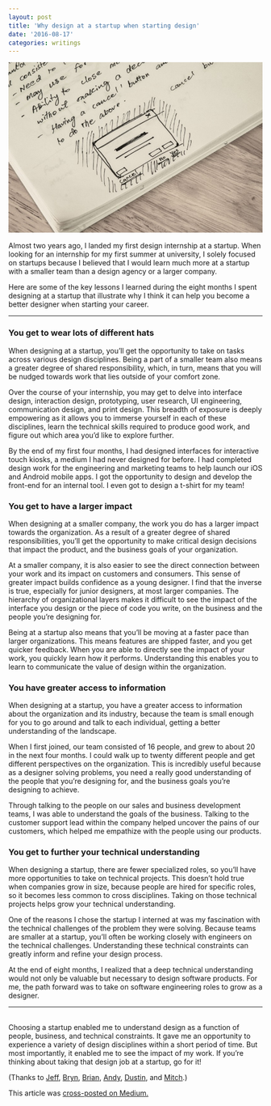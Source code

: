 ```yaml
---
layout: post
title: 'Why design at a startup when starting design'
date: '2016-08-17'
categories: writings
---
```


![Why design at a startup](/images/writings/why-design-at-a-startup.jpg 'Cover photo')

Almost two years ago, I landed my first design internship at a startup. When looking for an internship for my first summer at university, I solely focused on startups because I believed that I would learn much more at a startup with a smaller team than a design agency or a larger company.

Here are some of the key lessons I learned during the eight months I spent designing at a startup that illustrate why I think it can help you become a better designer when starting your career.

---

### You get to wear lots of different hats

When designing at a startup, you’ll get the opportunity to take on tasks across various design disciplines. Being a part of a smaller team also means a greater degree of shared responsibility, which, in turn, means that you will be nudged towards work that lies outside of your comfort zone.

Over the course of your internship, you may get to delve into interface design, interaction design, prototyping, user research, UI engineering, communication design, and print design. This breadth of exposure is deeply empowering as it allows you to immerse yourself in each of these disciplines, learn the technical skills required to produce good work, and figure out which area you’d like to explore further.

By the end of my first four months, I had designed interfaces for interactive touch kiosks, a medium I had never designed for before. I had completed design work for the engineering and marketing teams to help launch our iOS and Android mobile apps. I got the opportunity to design and develop the front-end for an internal tool. I even got to design a t-shirt for my team!

### You get to have a larger impact

When designing at a smaller company, the work you do has a larger impact towards the organization. As a result of a greater degree of shared responsibilities, you’ll get the opportunity to make critical design decisions that impact the product, and the business goals of your organization.

At a smaller company, it is also easier to see the direct connection between your work and its impact on customers and consumers. This sense of greater impact builds confidence as a young designer. I find that the inverse is true, especially for junior designers, at most larger companies. The hierarchy of organizational layers makes it difficult to see the impact of the interface you design or the piece of code you write, on the business and the people you’re designing for.

Being at a startup also means that you’ll be moving at a faster pace than larger organizations. This means features are shipped faster, and you get quicker feedback. When you are able to directly see the impact of your work, you quickly learn how it performs. Understanding this enables you to learn to communicate the value of design within the organization.

### You have greater access to information

When designing at a startup, you have a greater access to information about the organization and its industry, because the team is small enough for you to go around and talk to each individual, getting a better understanding of the landscape.

When I first joined, our team consisted of 16 people, and grew to about 20 in the next four months. I could walk up to twenty different people and get different perspectives on the organization. This is incredibly useful because as a designer solving problems, you need a really good understanding of the people that you’re designing for, and the business goals you’re designing to achieve.

Through talking to the people on our sales and business development teams, I was able to understand the goals of the business. Talking to the customer support lead within the company helped uncover the pains of our customers, which helped me empathize with the people using our products.

### You get to further your technical understanding

When designing a startup, there are fewer specialized roles, so you’ll have more opportunities to take on technical projects. This doesn’t hold true when companies grow in size, because people are hired for specific roles, so it becomes less common to cross disciplines. Taking on those technical projects helps grow your technical understanding.

One of the reasons I chose the startup I interned at was my fascination with the technical challenges of the problem they were solving. Because teams are smaller at a startup, you’ll often be working closely with engineers on the technical challenges. Understanding these technical constraints can greatly inform and refine your design process.

At the end of eight months, I realized that a deep technical understanding would not only be valuable but necessary to design software products. For me, the path forward was to take on software engineering roles to grow as a designer.

---

<br />
Choosing a startup enabled me to understand design as a function of people, business, and technical constraints. It gave me an opportunity to experience a variety of design disciplines within a short period of time. But most importantly, it enabled me to see the impact of my work.
If you’re thinking about taking that design job at a startup, go for it!

<span class="note">(Thanks to <a href="https://twitter.com/jeffkraemer">Jeff</a>, <a href="https://twitter.com/uberbryn">Bryn</a>, <a href="https://twitter.com/brian_lovin">Brian</a>, <a href="https://twitter.com/andyzg3">Andy</a>, <a href="https://twitter.com/dustin">Dustin</a>, and <a href="https://twitter.com/mitchellbutler">Mitch</a>.)</span>

<p class="endnote">This article was <a href="https://medium.com/@moaazsidat/why-design-at-a-startup-when-starting-design-2f1c8b8d6bc">cross-posted on Medium.</a></p>
